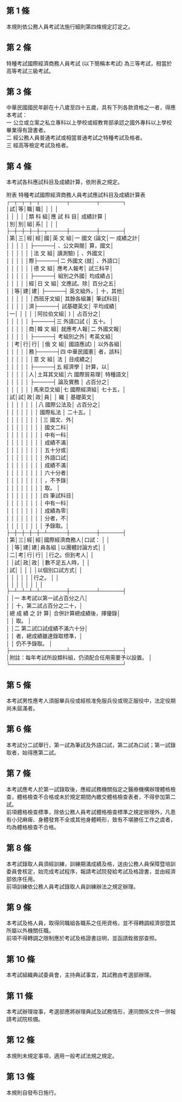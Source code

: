 第 1 條
-------
本規則依公務人員考試法施行細則第四條規定訂定之。

第 2 條
-------
特種考試國際經濟商務人員考試 (以下簡稱本考試) 為三等考試，相當於  
高等考試三級考試。

第 3 條
-------
中華民國國民年齡在十八歲至四十五歲，具有下列各款資格之一者，得應  
本考試：  
一  公立或立案之私立專科以上學校或經教育部承認之國外專科以上學校  
    畢業得有證書者。  
二  經公務人員普通考試或相當普通考試之特種考試及格者。  
三  經高等檢定考試及格者。

第 4 條
-------
本考試各科應試科目及成績計算，依附表之規定。  
  
附表   特種考試國際經濟商務人員考試應試科目及成績計算表  
┌─┬─┬─┬─┬───────┬───────┬──────┐  
│試│等│職│職│              │              │            │  
│  │  │  │  │類    科    組│應  試  科  目│  成績計算  │  
│別│別│組│系│              │              │            │  
├─┼─┼─┼─┼─┬─────┼───────┼──────┤  
│第│三│經│經│國│英  文  組│一  國文 (論文│一  成績之計│  
│  │  │  │  │  ├─────┤    、公文與閱│    算，國文│  
│  │  │  │  │  │法  文  組│    讀測驗)   │    、外國文│  
│  │  │  │  │際├─────┤二  外國文 (就│    、外語口│  
│  │  │  │  │  │德  文  組│    應考人報考│    試三科平│  
│  │  │  │  │  ├─────┤    組別之外國│    均成績占│  
│  │  │  │  │經│日  文  組│    文應試。除│    百分之五│  
│  │等│建│建│  ├─────┤    英文組外，│    十，其他│  
│  │  │  │  │  │西班牙文組│    其餘各組兼│    筆試科目│  
│  │  │  │  │濟├─────┤    試基礎英文│    平均成績│  
│一│  │  │  │  │阿拉伯文組│    )         │    占百分之│  
│  │  │  │  │  ├─────┤三  外語口試 (│    五十。  │  
│  │  │  │  │商│韓  文  組│    就應考人報│二  外國文報│  
│  │  │  │  │  ├─────┤    考組別之外│    考英文組│  
│  │考│行│行│  │俄  文  組│    國語應試) │    以外各組│  
│  │  │  │  │務├─────┤四  中華民國憲│    者，該科│  
│  │  │  │  │  │意  文  組│    法        │    目成績之│  
│  │  │  │  │  ├─────┤五  經濟學    │    計算，以│  
│  │  │  │  │人│土耳其文組│六  國際貿易理│    特種語文│  
│  │  │  │  │  ├─────┤    論及實務  │    占百分之│  
│  │  │  │  │  │馬來亞文組│七  國際經濟組│    七十五，│  
│試│試│政│政│員│          │    織        │    基礎英文│  
│  │  │  │  │  │          │八  國際公法及│    占百分之│  
│  │  │  │  │  │          │    國際私法  │    二十五。│  
│  │  │  │  │  │          │              │三  國文、外│  
│  │  │  │  │  │          │              │    國文二科│  
│  │  │  │  │  │          │              │    中有一科│  
│  │  │  │  │  │          │              │    成績不滿│  
│  │  │  │  │  │          │              │    五十分或│  
│  │  │  │  │  │          │              │    外語口試│  
│  │  │  │  │  │          │              │    成績不滿│  
│  │  │  │  │  │          │              │    六十分者│  
│  │  │  │  │  │          │              │    ，不予錄│  
│  │  │  │  │  │          │              │    取。    │  
│  │  │  │  │  │          │              │四  筆試科目│  
│  │  │  │  │  │          │              │    中有一科│  
│  │  │  │  │  │          │              │    成績為零│  
│  │  │  │  │  │          │              │    分者，不│  
│  │  │  │  │  │          │              │    予錄取。│  
├─┼─┼─┼─┼─┴─────┼───────┼──────┤  
│第│三│經│經│國際經濟商務人│口試：        │            │  
│  │等│建│建│員各組        │以團體討論方式│            │  
│二│考│行│行│              │行之。但到考人│            │  
│  │試│政│政│              │數不足五人時，│            │  
│試│  │  │  │              │以個別口試方式│            │  
│  │  │  │  │              │行之。        │            │  
│  │  │  │  │              │              │            │  
├─┴─┴─┴─┴───────┼───────┴──────┤  
│                              │一  本考試以第一試占百分之八│  
│                              │    十，第二試占百分之二十，│  
│總   成    績    之    計   算│    合併計算總成績後，擇優錄│  
│                              │    取。                    │  
│                              │二  第二試口試成績不滿六十分│  
│                              │    者，總成績雖達錄取標準，│  
│                              │    仍不予錄取。            │  
├───────────────┴──────────────┤  
│附註：每年考試所設類科組，仍須配合任用需要予以設置。        │  
└──────────────────────────────┘

第 5 條
-------
本考試男性應考人須服畢兵役或經核准免服兵役或現正服役中，法定役期  
尚未屆滿者。

第 6 條
-------
本考試分二試舉行，第一試為筆試及外語口試，第二試為口試；第一試錄  
取者，始得應第二試。

第 7 條
-------
本考試應考人於第一試錄取後，應經試務機關指定之醫療機構辦理體格檢  
查，體格檢查不合格或未於規定期間內繳交體格檢查表者，不得參加第二  
試。  
前項體格檢查標準，除依公務人員考試體格檢查標準之規定辦理外，凡患  
有小兒麻痺、身體發育不全或其他身體畸形，致有不堪勝任工作之虞者，  
均為體格檢查不合格。

第 8 條
-------
本考試錄取人員須經訓練，訓練期滿成績及格，送由公務人員保障暨培訓  
委員會核定，始完成考試程序，報請考試院發給考試及格證書，並由經濟  
部依序任用。  
前項訓練依公務人員考試錄取人員訓練辦法之規定辦理。

第 9 條
-------
本考試及格人員，取得同職組各職系之任用資格，並不得轉調經濟部暨其  
所屬以外機關任職。  
前項不得轉調之限制應於考試及格證書註明，並函請銓敘部查照。

第 10 條
--------
本考試組織典試委員會，主持典試事宜，其試務由考選部辦理。

第 11 條
--------
本考試辦理竣事，考選部應將辦理典試及試務情形，連同關係文件一併報  
請考試院核備。

第 12 條
--------
本規則未規定事項，適用一般考試法規之規定。

第 13 條
--------
本規則自發布日施行。

